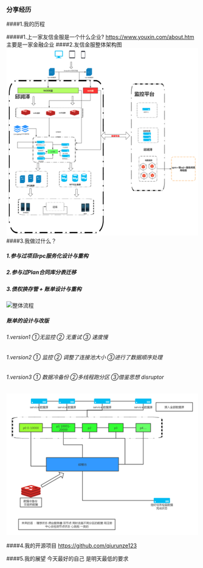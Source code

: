 ### 分享经历 
####1.我的历程

#####1.上一家友信金服是一个什么企业?
https://www.youxin.com/about.htm 
主要是一家金融企业
####2.友信金服整体架构图
![整体流程](https://raw.githubusercontent.com/qiurunze123/imageall/master/youxindesign.png)
####3.我做过什么？
##### 1.参与过项目rpc服务化设计与重构
##### 2.参与过Plan合同库分表迁移
##### 3.债权换存管 + 账单设计与重构
![整体流程](https://www.renrendai.com/user/account/monthbills)
##### 账单的设计与改版

###### 1.version1 ①无监控  ② 无重试 ③ 速度慢
###### 1.version2 ① 监控 ② 调整了连接池大小 ③进行了数据顺序处理
###### 1.version3 ① 数据冷备份 ②多线程跑分区 ③借鉴思想 disruptor

![整体流程](https://raw.githubusercontent.com/qiurunze123/imageall/master/zhangdandesign.png)

####4.我的开源项目
https://github.com/qiurunze123

####5.我的展望
今天最好的自己 是明天最低的要求


